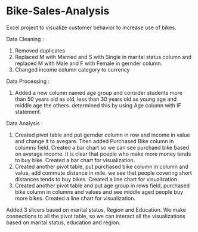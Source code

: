 # Bike-Sales-Analysis
Excel project to visualize customer behavior to increase use of bikes.

Data Cleaning :

1. Removed duplicates
2. Replaced M with Married and S with Single in marital status column and replaced M with Male and F with Female in gernder column.
3. Changed income column category to currency

Data Processing :

1. Added a new column named age group and consider students more than 50 years old as old, less than 30 years old as young age and middle age
the others. determined this by using Age column with IF statement.

Data Analysis : 

1. Created pivot table and put gernder column in row and income in value and change it to avegare. Then added Purchased Bike column in
columns field. Created a bar chart so we can see purchaed bike based on average income. It is clear that poeple who make more money
tends to buy bike. Created a bar chart for visualization.
2. Created another pivot table, put purchased bike column in column and value, add commute distance in mile. we see that people
covering short distances tends to buy bikes. Created a line chart for visualization.
3. Created another pivot table and put age group in rows field, purchased bike column in columns and values and see middle aged people buy
more bikes. Created a line chart for visualization.

Added 3 slicers based on marital status, Region and Education. We make connections to all the pivot table, so we 
can interact all the visualizations based on marital status, education and region.
